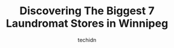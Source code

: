 ---
layout: ampstory
image: https://i0.wp.com/www.auto.or.id/wp-content/uploads/2023/06/isabel-laundromat-0-winnipeg-1686323112.jpeg?resize=640,853
author: techidn
featured: false
description: Winnipeg, Manitoba, Canada is a haven for Laundromat enthusiasts, boasting an impressive array of 7 top-notch establishments. Whether youre a seasoned connoisseur or simply curious to explo
title: Discovering The Biggest 7 Laundromat Stores in Winnipeg
cover:
   title: Discovering The Biggest 7 Laundromat Stores in Winnipeg
   subtitle: AUTO.OR.ID
   background: https://www.auto.or.id/wp-content/uploads/2023/06/isabel-laundromat-0-winnipeg-1686323112.jpeg

pages: 
 - layout: thirds
   top: <h1>#1 The Washeteria Laundromat</h1>
   bottom: "<p>Hands down best Washeteria in the city! Very clean inside and all washers regularly maintained, Believe the gentleman that is usually there is the owner, hes a very help</p>"
   background: https://www.auto.or.id/wp-content/uploads/2023/06/isabel-laundromat-1-winnipeg-1686323114.jpeg
   backgroundblur: true
 - layout: thirds
   top: <h1>#2 Soap Opera Laundry Centre & Coffee Shop</h1>
   bottom: "<p>500 Sargent Ave, Winnipeg, MB R3B 1V8, Canada</p>"
   background: https://www.auto.or.id/wp-content/uploads/2023/06/isabel-laundromat-2-winnipeg-1686323115.jpeg
   cta:
      link: https://www.auto.or.id/discovering-the-biggest-7-laundromat-stores-in-winnipeg/
      text: Discovering The Biggest 7 Laundromat Stores in Winnipeg
 - layout: thirds
   top: <h1>#3 Tip Top Coin Laundry</h1>
   bottom: "<p>298 St Annes Rd, Winnipeg, MB R2M 4Z5, Canada</p>"
   background: https://images.unsplash.com/photo-1542362567-b07e54358753?ixlib=rb-4.0.3&ixid=MnwxMjA3fDB8MHxwaG90by1wYWdlfHx8fGVufDB8fHx8&auto=format&fit=crop&w=640&h=853&q=80
   cta:
      link: https://www.auto.or.id/discovering-the-biggest-7-laundromat-stores-in-winnipeg/
      text: Discovering The Biggest 7 Laundromat Stores in Winnipeg
 - layout: thirds
   top: <h1>#4 Sherbrook Suds Laundromat</h1>
   bottom: "<p>210 Sherbrook St, Winnipeg, MB R3C 2B6, Canada</p>"
   background: https://images.unsplash.com/photo-1546750921-ce6cc9add92f?ixlib=rb-4.0.3&ixid=MnwxMjA3fDB8MHxwaG90by1wYWdlfHx8fGVufDB8fHx8&auto=format&fit=crop&w=640&h=853&q=80
   cta:
      link: https://www.auto.or.id/discovering-the-biggest-7-laundromat-stores-in-winnipeg/
      text: Discovering The Biggest 7 Laundromat Stores in Winnipeg
 - layout: thirds
   top: <h1>#5 Aqua Magic Laundromat</h1>
   bottom: "<p>1368 Main St, Winnipeg, MB R2W 3T8, Canada</p>"
   background: https://images.unsplash.com/photo-1526521403896-a658d847f6fa?ixlib=rb-4.0.3&ixid=MnwxMjA3fDB8MHxwaG90by1wYWdlfHx8fGVufDB8fHx8&auto=format&fit=crop&w=640&h=853&q=80
   cta:
      link: https://www.auto.or.id/discovering-the-biggest-7-laundromat-stores-in-winnipeg/
      text: Discovering The Biggest 7 Laundromat Stores in Winnipeg
 - layout: thirds
   top: <h1>#6 Marion Plaza Laundry</h1>
   bottom: "<p>208 Marion St, Winnipeg, MB R2H 0T6, Canada</p>"
   background: https://images.unsplash.com/photo-1574524096791-2ae09c406788?ixlib=rb-4.0.3&ixid=MnwxMjA3fDB8MHxwaG90by1wYWdlfHx8fGVufDB8fHx8&auto=format&fit=crop&w=640&h=853&q=80
   cta:
      link: https://www.auto.or.id/discovering-the-biggest-7-laundromat-stores-in-winnipeg/
      text: Discovering The Biggest 7 Laundromat Stores in Winnipeg
 - layout: thirds
   top: <h1>#7 Spin City Laundry Centre</h1>
   bottom: "<p>77 Edmonton St, Winnipeg, MB R3C 4H8, Canada</p>"
   background: https://images.unsplash.com/photo-1619843810550-d7ba538ea44f?ixlib=rb-4.0.3&ixid=MnwxMjA3fDB8MHxwaG90by1wYWdlfHx8fGVufDB8fHx8&auto=format&fit=crop&w=640&h=853&q=80
   cta:
      link: https://www.auto.or.id/discovering-the-biggest-7-laundromat-stores-in-winnipeg/
      text: Discovering The Biggest 7 Laundromat Stores in Winnipeg
 - layout: thirds
   middle: Continue reading...
   background: https://images.unsplash.com/photo-1611088135647-aa5eb1b5f390?ixlib=rb-4.0.3&ixid=MnwxMjA3fDB8MHxwaG90by1wYWdlfHx8fGVufDB8fHx8&auto=format&fit=crop&w=640&h=853&q=80
   cta:
      link: https://www.auto.or.id/discovering-the-biggest-7-laundromat-stores-in-winnipeg/
      text: Discovering The Biggest 7 Laundromat Stores in Winnipeg

---